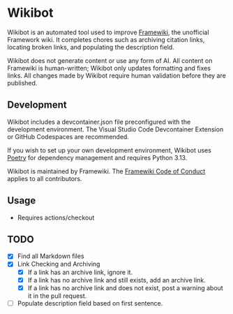# Wikibot
Wikibot is an automated tool used to improve [Framewiki](https://framewiki.net), the unofficial Framework wiki. It completes chores such as archiving citation links, locating broken links, and populating the description field.

Wikibot does not generate content or use any form of AI. All content on Framewiki is human-written; Wikibot only updates formatting and fixes links. All changes made by Wikibot require human validation before they are published.

## Development
Wikibot includes a devcontainer.json file preconfigured with the development environment. The Visual Studio Code Devcontainer Extension or GitHub Codespaces are recommended.

If you wish to set up your own development environment, Wikibot uses [Poetry](https://python-poetry.org/docs/) for dependency management and requires Python 3.13.

Wikibot is maintained by Framewiki. The [Framewiki Code of Conduct](https://framewiki.net/framewiki:code-of-conduct) applies to all contributors.

## Usage
- Requires actions/checkout

## TODO
- [x] Find all Markdown files
- [x] Link Checking and Archiving
    - [x] If a link has an archive link, ignore it.
    - [x] If a link has no archive link and still exists, add an archive link.
    - [x] If a link has no archive link and does not exist, post a warning about it in the pull request.
- [ ] Populate description field based on first sentence.
